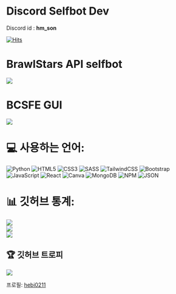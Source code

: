# Discord Selfbot Dev
Discord id : **hm_son**

[![Hits](https://hits.seeyoufarm.com/api/count/incr/badge.svg?url=https%3A%2F%2Fgithub.com%2Fhebi0211%2Fhit-counter&count_bg=%2355555555&title_bg=%23555555&icon=github.svg&icon_color=%23E7E7E7&title=hits&edge_flat=false)](https://hits.seeyoufarm.com)

# BrawlStars API selfbot
<a href="https://github.com/hebi0211/discord_selfbot"><img src="https://img.shields.io/badge/GitHub-181717?style=for-the-badge&logo=GitHub&logoColor=white&link=https://github.com/hebi0211/discord_selfbot"/></a>
# BCSFE GUI
<a href="https://discord.com/invite/pulservice/"><img src="https://img.shields.io/badge/Discord-5865F2?style=for-the-badge&logo=Discord&logoColor=white&link=https://discord.com/invite/pulservice"/></a>

# 💻 사용하는 언어:
![Python](https://img.shields.io/badge/Python-3776AB?style=for-the-badge&logo=Python&logoColor=white) ![HTML5](https://img.shields.io/badge/html5-%23E34F26.svg?style=for-the-badge&logo=html5&logoColor=white) ![CSS3](https://img.shields.io/badge/css3-%231572B6.svg?style=for-the-badge&logo=css3&logoColor=white)  ![SASS](https://img.shields.io/badge/SASS-hotpink.svg?style=for-the-badge&logo=SASS&logoColor=white) ![TailwindCSS](https://img.shields.io/badge/tailwindcss-%2338B2AC.svg?style=for-the-badge&logo=tailwind-css&logoColor=white) ![Bootstrap](https://img.shields.io/badge/bootstrap-%23563D7C.svg?style=for-the-badge&logo=bootstrap&logoColor=white) ![JavaScript](https://img.shields.io/badge/javascript-%23323330.svg?style=for-the-badge&logo=javascript&logoColor=%23F7DF1E) ![React](https://img.shields.io/badge/react-%2320232a.svg?style=for-the-badge&logo=react&logoColor=%2361DAFB) ![Canva](https://img.shields.io/badge/Canva-%2300C4CC.svg?style=for-the-badge&logo=Canva&logoColor=white) 
![MongoDB](https://img.shields.io/badge/MongoDB-%234ea94b.svg?style=for-the-badge&logo=mongodb&logoColor=white)
![NPM](https://img.shields.io/badge/NPM-%23CB3837.svg?style=for-the-badge&logo=npm&logoColor=white) ![JSON](https://img.shields.io/badge/json-000000?style=for-the-badge&logo=json&logoColor=white)

# 📊 깃허브 통계:
![](https://github-readme-stats.vercel.app/api?username=hebi0211&theme=dark&hide_border=false&include_all_commits=false&count_private=false)<br/>
![](https://github-readme-streak-stats.herokuapp.com/?user=hebi0211&theme=dark&hide_border=false)<br/>
![](https://github-readme-stats.vercel.app/api/top-langs/?username=hebi0211&theme=dark&hide_border=false&include_all_commits=false&count_private=false&layout=compact)

## 🏆 깃허브 트로피
![](https://github-profile-trophy.vercel.app/?username=hebi0211&theme=onedark&no-frame=true&no-bg=false&margin-w=4)

프로필: [hebi0211](https://github.com/hebi0211)
